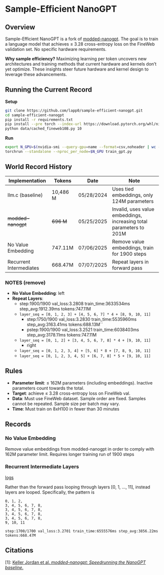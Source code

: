 # Sample-Efficient NanoGPT

## Overview
Sample-Efficient NanoGPT is a fork of [modded-nanogpt](https://github.com/KellerJordan/modded-nanogpt). The goal is to train a language model that achieves ≤ 3.28 cross-entropy loss on the FineWeb validation set. No specific hardware requirements.

**Why sample efficiency?**
Maximizing learning per token uncovers new architectures and training methods that current hardware and kernels don’t yet optimize. These insights steer future hardware and kernel design to leverage these advancements.

## Running the Current Record
**Setup**
```bash
git clone https://github.com/lapp0/sample-efficient-nanogpt.git
cd sample-efficient-nanogpt
pip install -r requirements.txt
pip install --pre torch --index-url https://download.pytorch.org/whl/nightly/cu126 --upgrade
python data/cached_fineweb10B.py 10
```

**Run**
```bash
export N_GPU=$(nvidia-smi --query-gpu=name --format=csv,noheader | wc -l)
torchrun --standalone --nproc_per_node=$N_GPU train_gpt.py
```

## World Record History

| Implementation          | Tokens    | Date       | Note                                                                |
|-------------------------|-----------|------------|---------------------------------------------------------------------|
| llm.c (baseline)        | 10,486 M  | 05/28/2024 | Uses tied embeddings, only 124M parameters                          |
| ~~modded-nanogpt~~      | ~~696 M~~ | 05/25/2025 | Invalid, uses value embeddings, increasing total parameters to 201M |
| No Value Embedding      | 747.11M   | 07/06/2025 | Remove value embeddings, train for 1900 steps                       |
| Recurrent Intermediates | 668.47M   | 07/07/2025 | Repeat layers in forward pass                                       |

### NOTES (remove)
- **No Value Embedding**: left
- **Repeat Layers**:
  - step:1900/1900 val_loss:3.2808 train_time:3633534ms step_avg:1912.39ms tokens:747.11M
  - `layer_seq = [0, 1, 2, 3] + [4, 5, 6, 7] * 4 + [8, 9, 10, 11]`
    - step:1750/1900 val_loss:3.2830 train_time:5535960ms step_avg:3163.41ms tokens:688.13M``
	- pstep:1900/1900 val_loss:3.2521 train_time:6038403ms step_avg:3178.11ms tokens:747.11M
  - `layer_seq = [0, 1, 2] + [3, 4, 5, 6, 7, 8] * 4 + [9, 10, 11]`
    - right
  - `layer_seq = [0, 1, 2, 3, 4] + [5, 6] * 8 + [7, 8, 9, 10, 11]`
  - `layer_seq = [0, 1, 2, 3, 4, 5] + [6, 7, 8] * 5 + [9, 10, 11]`

## Rules

* **Parameter limit**: ≤ 162M parameters (including embeddings). Inactive parameters count towards the total.
* **Target**: achieve ≤ 3.28 cross-entropy loss on FineWeb val.
* **Data**: Must use FineWeb dataset. Sample order are fixed. Samples cannot be repeated. Sample size per batch may vary.
* **Time**: Must train on 8xH100 in fewer than 30 minutes

## Records

### No Value Embedding
Remove value embeddings from modded-nanogpt in order to comply with 162M parameter limit. Requires longer training run of 1900 steps

### Recurrent Intermediate Layers
[logs](logs/83dda42f-c076-49b7-8933-457f56f0f4b0.txt)

Rather than the forward pass looping through layers [0, 1, ..., 11], instead layers are looped. Specifically, the pattern is
```
0, 1, 2,
3, 4, 5, 6, 7, 8,
3, 4, 5, 6, 7, 8,
3, 4, 5, 6, 7, 8,
3, 4, 5, 6, 7, 8,
9, 10, 11
```

`step:1700/1700 val_loss:3.2701 train_time:6555576ms step_avg:3856.22ms tokens:668.47M`

## Citations

\[1]: [Keller Jordan et al. *modded-nanogpt: Speedrunning the NanoGPT baseline*.](https://github.com/KellerJordan/modded-nanogpt/)
